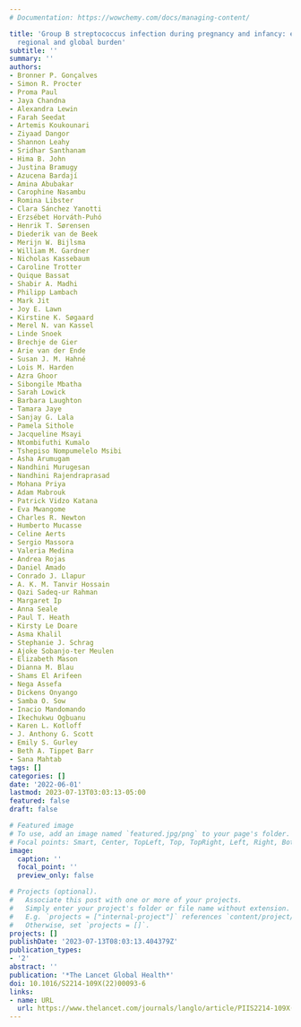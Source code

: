 ```yaml
---
# Documentation: https://wowchemy.com/docs/managing-content/

title: 'Group B streptococcus infection during pregnancy and infancy: estimates of
  regional and global burden'
subtitle: ''
summary: ''
authors:
- Bronner P. Gonçalves
- Simon R. Procter
- Proma Paul
- Jaya Chandna
- Alexandra Lewin
- Farah Seedat
- Artemis Koukounari
- Ziyaad Dangor
- Shannon Leahy
- Sridhar Santhanam
- Hima B. John
- Justina Bramugy
- Azucena Bardají
- Amina Abubakar
- Carophine Nasambu
- Romina Libster
- Clara Sánchez Yanotti
- Erzsébet Horváth-Puhó
- Henrik T. Sørensen
- Diederik van de Beek
- Merijn W. Bijlsma
- William M. Gardner
- Nicholas Kassebaum
- Caroline Trotter
- Quique Bassat
- Shabir A. Madhi
- Philipp Lambach
- Mark Jit
- Joy E. Lawn
- Kirstine K. Søgaard
- Merel N. van Kassel
- Linde Snoek
- Brechje de Gier
- Arie van der Ende
- Susan J. M. Hahné
- Lois M. Harden
- Azra Ghoor
- Sibongile Mbatha
- Sarah Lowick
- Barbara Laughton
- Tamara Jaye
- Sanjay G. Lala
- Pamela Sithole
- Jacqueline Msayi
- Ntombifuthi Kumalo
- Tshepiso Nompumelelo Msibi
- Asha Arumugam
- Nandhini Murugesan
- Nandhini Rajendraprasad
- Mohana Priya
- Adam Mabrouk
- Patrick Vidzo Katana
- Eva Mwangome
- Charles R. Newton
- Humberto Mucasse
- Celine Aerts
- Sergio Massora
- Valeria Medina
- Andrea Rojas
- Daniel Amado
- Conrado J. Llapur
- A. K. M. Tanvir Hossain
- Qazi Sadeq-ur Rahman
- Margaret Ip
- Anna Seale
- Paul T. Heath
- Kirsty Le Doare
- Asma Khalil
- Stephanie J. Schrag
- Ajoke Sobanjo-ter Meulen
- Elizabeth Mason
- Dianna M. Blau
- Shams El Arifeen
- Nega Assefa
- Dickens Onyango
- Samba O. Sow
- Inacio Mandomando
- Ikechukwu Ogbuanu
- Karen L. Kotloff
- J. Anthony G. Scott
- Emily S. Gurley
- Beth A. Tippet Barr
- Sana Mahtab
tags: []
categories: []
date: '2022-06-01'
lastmod: 2023-07-13T03:03:13-05:00
featured: false
draft: false

# Featured image
# To use, add an image named `featured.jpg/png` to your page's folder.
# Focal points: Smart, Center, TopLeft, Top, TopRight, Left, Right, BottomLeft, Bottom, BottomRight.
image:
  caption: ''
  focal_point: ''
  preview_only: false

# Projects (optional).
#   Associate this post with one or more of your projects.
#   Simply enter your project's folder or file name without extension.
#   E.g. `projects = ["internal-project"]` references `content/project/deep-learning/index.md`.
#   Otherwise, set `projects = []`.
projects: []
publishDate: '2023-07-13T08:03:13.404379Z'
publication_types:
- '2'
abstract: ''
publication: '*The Lancet Global Health*'
doi: 10.1016/S2214-109X(22)00093-6
links:
- name: URL
  url: https://www.thelancet.com/journals/langlo/article/PIIS2214-109X(22)00093-6/fulltext
---
```

